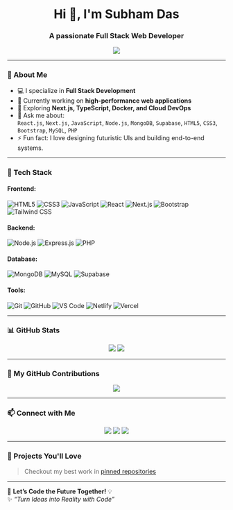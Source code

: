 <h1 align="center">Hi 👋, I'm Subham Das</h1>
<h3 align="center">A passionate Full Stack Web Developer</h3>

<p align="center">
  <img src="https://readme-typing-svg.herokuapp.com/?lines=Full+Stack+Web+Developer;React.js+%7C+Next.js+%7C+Node.js;JavaScript+%7C+HTML+%7C+CSS;Always+learning+new+tech+💻&center=true&width=500&height=45&color=0F75FF&vCenter=true&size=22" />
</p>

---

### 🚀 About Me

- 💻 I specialize in **Full Stack Development**  
- 🔭 Currently working on **high-performance web applications**  
- 🌱 Exploring **Next.js, TypeScript, Docker, and Cloud DevOps**  
- 💬 Ask me about:  
  `React.js`, `Next.js`, `JavaScript`, `Node.js`, `MongoDB`, `Supabase`, `HTML5`, `CSS3`, `Bootstrap`, `MySQL`, `PHP`  
- ⚡ Fun fact: I love designing futuristic UIs and building end-to-end systems.

---

### 💼 Tech Stack

#### Frontend:
![HTML5](https://img.shields.io/badge/-HTML5-E34F26?logo=html5&logoColor=white)
![CSS3](https://img.shields.io/badge/-CSS3-1572B6?logo=css3&logoColor=white)
![JavaScript](https://img.shields.io/badge/-JavaScript-F7DF1E?logo=javascript&logoColor=black)
![React](https://img.shields.io/badge/-React-61DAFB?logo=react&logoColor=black)
![Next.js](https://img.shields.io/badge/-Next.js-000000?logo=next.js&logoColor=white)
![Bootstrap](https://img.shields.io/badge/-Bootstrap-563D7C?logo=bootstrap&logoColor=white)
![Tailwind CSS](https://img.shields.io/badge/-Tailwind_CSS-38B2AC?logo=tailwind-css&logoColor=white)

#### Backend:
![Node.js](https://img.shields.io/badge/-Node.js-339933?logo=node.js&logoColor=white)
![Express.js](https://img.shields.io/badge/-Express.js-000000?logo=express&logoColor=white)
![PHP](https://img.shields.io/badge/-PHP-777BB4?logo=php&logoColor=white)

#### Database:
![MongoDB](https://img.shields.io/badge/-MongoDB-47A248?logo=mongodb&logoColor=white)
![MySQL](https://img.shields.io/badge/-MySQL-4479A1?logo=mysql&logoColor=white)
![Supabase](https://img.shields.io/badge/-Supabase-3ECF8E?logo=supabase&logoColor=white)

#### Tools:
![Git](https://img.shields.io/badge/-Git-F05032?logo=git&logoColor=white)
![GitHub](https://img.shields.io/badge/-GitHub-181717?logo=github&logoColor=white)
![VS Code](https://img.shields.io/badge/-VS_Code-007ACC?logo=visual-studio-code&logoColor=white)
![Netlify](https://img.shields.io/badge/-Netlify-00C7B7?logo=netlify&logoColor=white)
![Vercel](https://img.shields.io/badge/-Vercel-000000?logo=vercel&logoColor=white)

---

### 📊 GitHub Stats

<p align="center">
  <img src="https://github-readme-stats.vercel.app/api?username=SubhamDasTech&show_icons=true&theme=tokyonight" />
  <img src="https://github-readme-stats.vercel.app/api/top-langs/?username=SubhamDasTech&layout=compact&theme=tokyonight" />
</p>

---

### 🧠 My GitHub Contributions

<p align="center">
  <img src="https://github-readme-activity-graph.cyclic.app/graph?username=SubhamDasTech&theme=tokyo-night" />
</p>

---

### 📫 Connect with Me

<p align="center">
  <a href="https://www.linkedin.com/in/your-link" target="_blank"><img src="https://img.shields.io/badge/-LinkedIn-0A66C2?logo=linkedin&logoColor=white"></a>
  <a href="mailto:your-email@example.com"><img src="https://img.shields.io/badge/-Gmail-D14836?logo=gmail&logoColor=white"></a>
  <a href="https://your-portfolio.com" target="_blank"><img src="https://img.shields.io/badge/-Portfolio-000000?logo=web&logoColor=white"></a>
</p>

---

### 🧰 Projects You'll Love
> Checkout my best work in [pinned repositories](https://github.com/SubhamDasTech?tab=repositories)

---

🔗 **Let’s Code the Future Together!** 💡  
✨ _“Turn Ideas into Reality with Code”_
